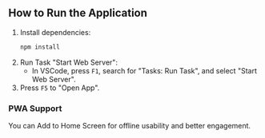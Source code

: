 ## How to Run the Application
1. Install dependencies:
    ```bash
    npm install
    ```
2. Run Task "Start Web Server":
    - In VSCode, press `F1`, search for "Tasks: Run Task", and select "Start Web Server".
3. Press `F5` to "Open App".

### PWA Support
You can Add to Home Screen for offline usability and better engagement.